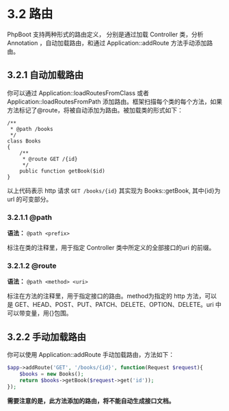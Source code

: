 # 3.2 路由

PhpBoot 支持两种形式的路由定义， 分别是通过加载 Controller 类，分析 Annotation ，自动加载路由，和通过 Application::addRoute 方法手动添加路由。

## 3.2.1 自动加载路由

你可以通过 Application::loadRoutesFromClass 或者 Application::loadRoutesFromPath 添加路由。框架扫描每个类的每个方法，如果方法标记了@route，将被自动添加为路由。被加载类的形式如下：

```
/**
 * @path /books
 */
class Books
{
    /**
     * @route GET /{id}
     */
    public function getBook($id)
}
```
以上代码表示 http 请求 ```GET /books/{id}``` 其实现为 Books::getBook, 其中{id}为url 的可变部分。

### 3.2.1.1 @path 

**语法：** ```@path <prefix>```

标注在类的注释里，用于指定 Controller 类中所定义的全部接口的uri 的前缀。


### 3.2.1.2 @route

**语法：** ```@path <method> <uri>```

标注在方法的注释里，用于指定接口的路由。method为指定的 http 方法，可以是 GET、HEAD、POST、PUT、PATCH、DELETE、OPTION、DELETE。uri 中可以带变量，用{}包围。

## 3.2.2 手动加载路由

你可以使用 Application::addRoute 手动加载路由，方法如下：

```PHP
$app->addRoute('GET', '/books/{id}', function(Request $request){
    $books = new Books();
    return $books->getBook($request->get('id'));
});

```

**需要注意的是，此方法添加的路由，将不能自动生成接口文档。**




